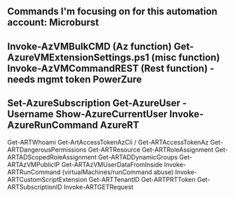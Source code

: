 Commands I'm focusing on for this automation account:
Microburst
---------------
Invoke-AzVMBulkCMD (Az function)
Get-AzureVMExtensionSettings.ps1 (misc function)
Invoke-AzVMCommandREST (Rest function)
	- needs mgmt token
PowerZure
---------------
Set-AzureSubscription
Get-AzureUser -Username
Show-AzureCurrentUser
Invoke-AzureRunCommand
AzureRT
-------------------
Get-ARTWhoami
Get-ArtAccessTokenAzCli / Get-ARTAccessTokenAz
Get-ARTDangerousPermissions
Get-ARTResource
Get-ARTRoleAssignment
Get-ARTADScopedRoleAssignment
Get-ARTADDynamicGroups
Get-ARTAzVMPublicIP
Get-ARTAzVMUserDataFromInside
Invoke-ARTRunCommand (virtualMachines/runCommand abuse)
Invoke-ARTCustomScriptExtension
Get-ARTTenantID
Get-ARTPRTToken
Get-ARTSubscriptionID
Invoke-ARTGETRequest

